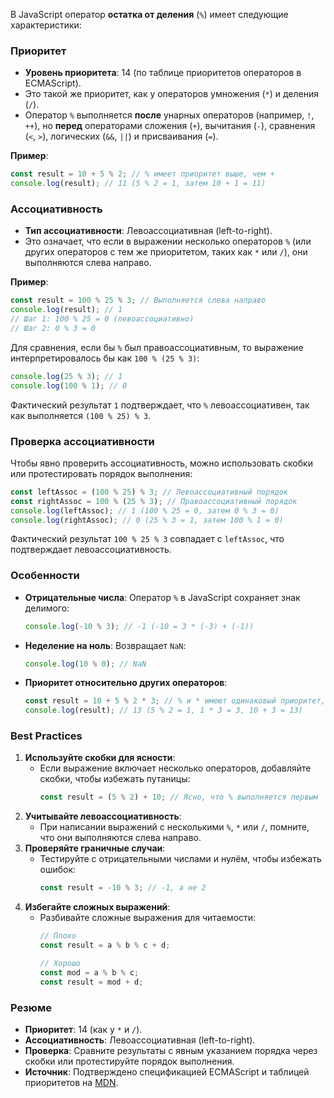 В JavaScript оператор **остатка от деления** (`%`) имеет следующие характеристики:

### **Приоритет**
- **Уровень приоритета**: 14 (по таблице приоритетов операторов в ECMAScript).
- Это такой же приоритет, как у операторов умножения (`*`) и деления (`/`).
- Оператор `%` выполняется **после** унарных операторов (например, `!`, `++`), но **перед** операторами сложения (`+`), вычитания (`-`), сравнения (`<`, `>`), логических (`&&`, `||`) и присваивания (`=`).

**Пример**:
```javascript
const result = 10 + 5 % 2; // % имеет приоритет выше, чем +
console.log(result); // 11 (5 % 2 = 1, затем 10 + 1 = 11)
```

### **Ассоциативность**
- **Тип ассоциативности**: Левоассоциативная (left-to-right).
- Это означает, что если в выражении несколько операторов `%` (или других операторов с тем же приоритетом, таких как `*` или `/`), они выполняются слева направо.

**Пример**:
```javascript
const result = 100 % 25 % 3; // Выполняется слева направо
console.log(result); // 1
// Шаг 1: 100 % 25 = 0 (левоассоциативно)
// Шаг 2: 0 % 3 = 0
```

Для сравнения, если бы `%` был правоассоциативным, то выражение интерпретировалось бы как `100 % (25 % 3)`:
```javascript
console.log(25 % 3); // 1
console.log(100 % 1); // 0
```

Фактический результат `1` подтверждает, что `%` левоассоциативен, так как выполняется `(100 % 25) % 3`.

### **Проверка ассоциативности**
Чтобы явно проверить ассоциативность, можно использовать скобки или протестировать порядок выполнения:

```javascript
const leftAssoc = (100 % 25) % 3; // Левоассоциативный порядок
const rightAssoc = 100 % (25 % 3); // Правоассоциативный порядок
console.log(leftAssoc); // 1 (100 % 25 = 0, затем 0 % 3 = 0)
console.log(rightAssoc); // 0 (25 % 3 = 1, затем 100 % 1 = 0)
```

Фактический результат `100 % 25 % 3` совпадает с `leftAssoc`, что подтверждает левоассоциативность.

### **Особенности**
- **Отрицательные числа**: Оператор `%` в JavaScript сохраняет знак делимого:
  ```javascript
  console.log(-10 % 3); // -1 (-10 = 3 * (-3) + (-1))
  ```
- **Неделение на ноль**: Возвращает `NaN`:
  ```javascript
  console.log(10 % 0); // NaN
  ```
- **Приоритет относительно других операторов**:
  ```javascript
  const result = 10 + 5 % 2 * 3; // % и * имеют одинаковый приоритет, выполняются слева направо
  console.log(result); // 13 (5 % 2 = 1, 1 * 3 = 3, 10 + 3 = 13)
  ```

### **Best Practices**
1. **Используйте скобки для ясности**:
   - Если выражение включает несколько операторов, добавляйте скобки, чтобы избежать путаницы:
     ```javascript
     const result = (5 % 2) + 10; // Ясно, что % выполняется первым
     ```
2. **Учитывайте левоассоциативность**:
   - При написании выражений с несколькими `%`, `*` или `/`, помните, что они выполняются слева направо.
3. **Проверяйте граничные случаи**:
   - Тестируйте с отрицательными числами и нулём, чтобы избежать ошибок:
     ```javascript
     const result = -10 % 3; // -1, а не 2
     ```
4. **Избегайте сложных выражений**:
   - Разбивайте сложные выражения для читаемости:
     ```javascript
     // Плохо
     const result = a % b % c + d;

     // Хорошо
     const mod = a % b % c;
     const result = mod + d;
     ```

### **Резюме**
- **Приоритет**: 14 (как у `*` и `/`).
- **Ассоциативность**: Левоассоциативная (left-to-right).
- **Проверка**: Сравните результаты с явным указанием порядка через скобки или протестируйте порядок выполнения.
- **Источник**: Подтверждено спецификацией ECMAScript и таблицей приоритетов на [MDN](https://developer.mozilla.org/en-US/docs/Web/JavaScript/Reference/Operators/Operator_Precedence).